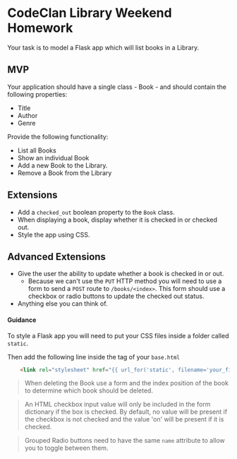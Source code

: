 # CodeClan Library Weekend Homework

Your task is to model a Flask app which will list books in a Library.

## MVP

Your application should have a single class - Book - and should contain the following properties:

* Title
* Author
* Genre

Provide the following functionality:

* List all Books
* Show an individual Book
* Add a new Book to the Library.
* Remove a Book from the Library

## Extensions

* Add a `checked_out` boolean property to the `Book` class.
* When displaying a book, display whether it is checked in or checked out.
* Style the app using CSS.

## Advanced Extensions

* Give the user the ability to update whether a book is checked in or out. 
    * Because we can't use the `PUT` HTTP method you will need to use a form to send a `POST` route to `/books/<index>`. This form should use a checkbox or radio buttons to update the checked out status.
* Anything else you can think of.

#### Guidance

To style a Flask app you will need to put your CSS files inside a folder called `static`.

Then add the following line inside the <HEAD> tag of your `base.html`

```html
    <link rel="stylesheet" href="{{ url_for('static', filename='your_file_name.css') }}">
```

> When deleting the Book use a form and the index position of the book to determine which book should be deleted.

> An HTML checkbox input value will only be included in the form dictionary if the box is checked. By default, no value will be present if the checkbox is not checked and the value 'on' will be present if it is checked.

> Grouped Radio buttons need to have the same `name` attribute to allow you to toggle between them.


